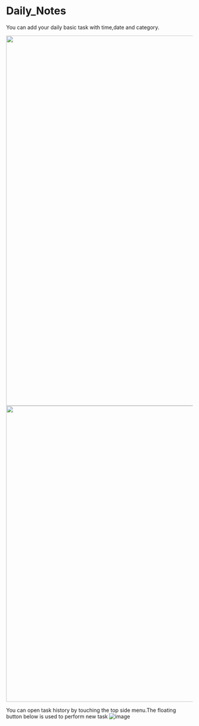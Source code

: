 # Daily_Notes
You can add your daily basic task with time,date and category.

<img src=https://user-images.githubusercontent.com/83392576/120097362-aaf8b280-c14d-11eb-9e6b-3bb83e92ba93.jpg width="600" height="1000"/>
<img src=https://user-images.githubusercontent.com/83392576/120098188-16448380-c152-11eb-92f7-1db1e8c6e8d0.jpg width="600" height="800"/>

You can open task history by touching the top side menu.The floating button below is used to perform new task
![image](https://user-images.githubusercontent.com/83392576/120097507-720d0d80-c14e-11eb-904f-f4631507a24b.png)




